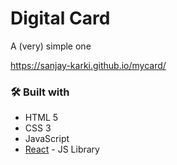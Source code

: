 # Digital Card
A (very) simple one 

https://sanjay-karki.github.io/mycard/

### :hammer_and_wrench:	Built with

- HTML 5
- CSS 3
- JavaScript
- [React](https://reactjs.org/) - JS Library

